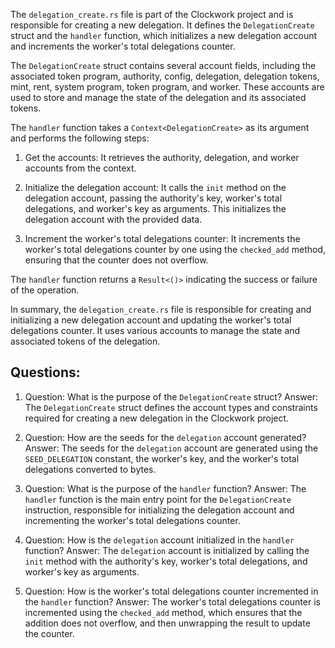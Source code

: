 
The `delegation_create.rs` file is part of the Clockwork project and is responsible for creating a new delegation. It defines the `DelegationCreate` struct and the `handler` function, which initializes a new delegation account and increments the worker's total delegations counter.

The `DelegationCreate` struct contains several account fields, including the associated token program, authority, config, delegation, delegation tokens, mint, rent, system program, token program, and worker. These accounts are used to store and manage the state of the delegation and its associated tokens.

The `handler` function takes a `Context<DelegationCreate>` as its argument and performs the following steps:

1. Get the accounts: It retrieves the authority, delegation, and worker accounts from the context.

2. Initialize the delegation account: It calls the `init` method on the delegation account, passing the authority's key, worker's total delegations, and worker's key as arguments. This initializes the delegation account with the provided data.

3. Increment the worker's total delegations counter: It increments the worker's total delegations counter by one using the `checked_add` method, ensuring that the counter does not overflow.

The `handler` function returns a `Result<()>` indicating the success or failure of the operation.

In summary, the `delegation_create.rs` file is responsible for creating and initializing a new delegation account and updating the worker's total delegations counter. It uses various accounts to manage the state and associated tokens of the delegation.
## Questions: 
 1. Question: What is the purpose of the `DelegationCreate` struct?
   Answer: The `DelegationCreate` struct defines the account types and constraints required for creating a new delegation in the Clockwork project.

2. Question: How are the seeds for the `delegation` account generated?
   Answer: The seeds for the `delegation` account are generated using the `SEED_DELEGATION` constant, the worker's key, and the worker's total delegations converted to bytes.

3. Question: What is the purpose of the `handler` function?
   Answer: The `handler` function is the main entry point for the `DelegationCreate` instruction, responsible for initializing the delegation account and incrementing the worker's total delegations counter.

4. Question: How is the `delegation` account initialized in the `handler` function?
   Answer: The `delegation` account is initialized by calling the `init` method with the authority's key, worker's total delegations, and worker's key as arguments.

5. Question: How is the worker's total delegations counter incremented in the `handler` function?
   Answer: The worker's total delegations counter is incremented using the `checked_add` method, which ensures that the addition does not overflow, and then unwrapping the result to update the counter.
    